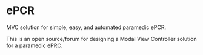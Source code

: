 ePCR
====

MVC solution for simple, easy, and automated paramedic ePCR.

This is an open source/forum for designing a Modal View Controller solution for a paramedic ePRC.
